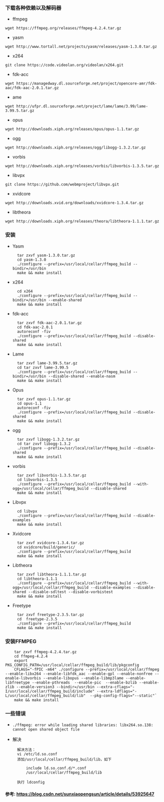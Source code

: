 ### 下载各种依赖以及解码器

- ffmpeg

`wget https://ffmpeg.org/releases/ffmpeg-4.2.4.tar.gz`

- yasm

`wget http://www.tortall.net/projects/yasm/releases/yasm-1.3.0.tar.gz`
    
- x264

`git clone https://code.videolan.org/videolan/x264.git`

- fdk-acc

`wget https://managedway.dl.sourceforge.net/project/opencore-amr/fdk-aac/fdk-aac-2.0.1.tar.gz`

- ame

`wget http://ufpr.dl.sourceforge.net/project/lame/lame/3.99/lame-3.99.5.tar.gz`


- opus

`wget http://downloads.xiph.org/releases/opus/opus-1.1.tar.gz`

- ogg

`wget http://downloads.xiph.org/releases/ogg/libogg-1.3.2.tar.gz`

- vorbis

`wget http://downloads.xiph.org/releases/vorbis/libvorbis-1.3.5.tar.gz`

- libvpx

`git clone https://github.com/webmproject/libvpx.git`

- xvidcore

`wget http://downloads.xvid.org/downloads/xvidcore-1.3.4.tar.gz`

- libtheora

`wget http://downloads.xiph.org/releases/theora/libtheora-1.1.1.tar.gz`


### 安装
- Yasm

        tar zxvf yasm-1.3.0.tar.gz
        cd yasm-1.3.0
        ./configure --prefix=/usr/local/cellar/ffmpeg_build --bindir=/usr/bin
        make && make install

- x264

        cd x264
        ./configure --prefix=/usr/local/cellar/ffmpeg_build --bindir=/usr/bin --enable-shared
        make && make install

- fdk-acc

        tar zxvf fdk-aac-2.0.1.tar.gz
        cd fdk-aac-2.0.1
        autoreconf -fiv
        ./configure --prefix=/usr/local/cellar/ffmpeg_build --disable-shared
        make && make install


- Lame

        tar zxvf lame-3.99.5.tar.gz
        cd tar zxvf lame-3.99.5
        ./configure --prefix=/usr/local/cellar/ffmpeg_build --bindir=/usr/bin --disable-shared --enable-nasm
        make && make install

 
- Opus

        tar zxvf opus-1.1.tar.gz
        cd opus-1.1
        autoreconf -fiv
        ./configure --prefix=/usr/local/cellar/ffmpeg_build --disable-shared
        make && make install

- ogg

        tar zxvf libogg-1.3.2.tar.gz
        cd tar zxvf libogg-1.3.2
        ./configure --prefix=/usr/local/cellar/ffmpeg_build --disable-shared
        make && make install

 
- vorbis

        tar zxvf libvorbis-1.3.5.tar.gz
        cd libvorbis-1.3.5
        ./configure --prefix=/usr/local/cellar/ffmpeg_build --with-ogg=/usr/local/cellar/ffmpeg_build --disable-shared
        make && make install

 
- Libvpx

        cd libvpx
        ./configure --prefix=/usr/local/cellar/ffmpeg_build --disable-examples
        make && make install

 
- Xvidcore

        tar zxvf xvidcore-1.3.4.tar.gz
        cd xvidcore/build/generic/
        ./configure --prefix=/usr/local/cellar/ffmpeg_build
        make && make install

 
- Libtheora

        tar zxvf libtheora-1.1.1.tar.gz
        cd libtheora-1.1.1
        ./configure --prefix=/usr/local/cellar/ffmpeg_build --with-ogg=/usr/local/cellar/ffmpeg_build --disable-examples --disable-shared --disable-sdltest --disable-vorbistest
        make && make install

 
- Freetype

        tar zxvf freetype-2.3.5.tar.gz 
        cd  freetype-2.3.5
        ./configure --prefix=/usr/local/cellar/ffmpeg_build
        make && make install
    

### 安装FFMPEG

        tar zxvf ffmpeg-4.2.4.tar.gz
        cd ffmpeg-4.2.4
        export PKG_CONFIG_PATH=/usr/local/cellar/ffmpeg_build/lib/pkgconfig
        CFLAGS="-fPIC -m64" ./configure --prefix=/usr/local/cellar/ffmpeg --enable-libx264 --enable-libfdk_aac --enable-gpl --enable-nonfree --enable-libvorbis --enable-libopus --enable-libmp3lame --enable-libfreetype --enable-pthreads  --enable-pic  --enable-bzlib --enable-zlib --enable-version3 --bindir=/usr/bin --extra-cflags="-I/usr/local/cellar/ffmpeg_build/include" --extra-ldflags="-L/usr/local/cellar/ffmpeg_build/lib"  --pkg-config-flags="--static"`
        make && make install 

### 一些错误
- `./ffmpeg: error while loading shared libraries: libx264.so.138: cannot open shared object file`
- 解决
        
        解决方法：
        vi /etc/ld.so.conf
        添加/usr/local/cellar/ffmpeg_build/lib，如下
        
            include ld.so.conf.d/*.conf
            /usr/local/cellar/ffmpeg_build/lib

        执行 ldconfig


#### 参考: https://blog.csdn.net/sunxiaopengsun/article/details/53925647

